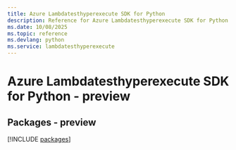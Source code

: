 ```yaml
---
title: Azure Lambdatesthyperexecute SDK for Python
description: Reference for Azure Lambdatesthyperexecute SDK for Python
ms.date: 10/08/2025
ms.topic: reference
ms.devlang: python
ms.service: lambdatesthyperexecute
---
```

# Azure Lambdatesthyperexecute SDK for Python - preview
## Packages - preview
[!INCLUDE [packages](lambdatesthyperexecute-index.md)]